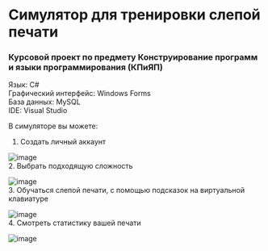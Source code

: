 # Симулятор для тренировки слепой печати #  
### Курсовой проект по предмету Конструирование программ и языки программирования (КПиЯП)  ###
Язык: C#  
Графический интерфейс: Windows Forms  
База данных: MySQL  
IDE: Visual Studio  

В симуляторе вы можете:  
1. Создать личный аккаунт 
   
![image](https://user-images.githubusercontent.com/56520718/111507161-674ff880-875b-11eb-8c75-5ca5dd48e8f4.png)  
2. Выбрать подходящую сложность  
  
![image](https://user-images.githubusercontent.com/56520718/111507196-73d45100-875b-11eb-8a61-54ec998a3a02.png)    
3. Обучаться слепой печати, с помощью подсказок на виртуальной клавиатуре  
  
![image](https://user-images.githubusercontent.com/56520718/111507212-78990500-875b-11eb-992d-a7950d2ed049.png)  
4. Смотреть статистику вашей печати  
  
![image](https://user-images.githubusercontent.com/56520718/111507235-7f277c80-875b-11eb-998b-6740e5b607e8.png)
